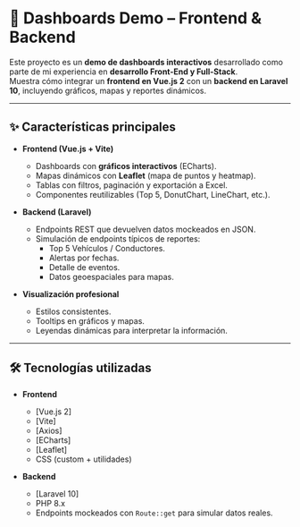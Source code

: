 # 🚀 Dashboards Demo – Frontend & Backend

Este proyecto es un **demo de dashboards interactivos** desarrollado como parte de mi experiencia en **desarrollo Front-End y Full-Stack**.  
Muestra cómo integrar un **frontend en Vue.js 2** con un **backend en Laravel 10**, incluyendo gráficos, mapas y reportes dinámicos.

---

## ✨ Características principales

- **Frontend (Vue.js + Vite)**  
  - Dashboards con **gráficos interactivos** (ECharts).  
  - Mapas dinámicos con **Leaflet** (mapa de puntos y heatmap).  
  - Tablas con filtros, paginación y exportación a Excel.  
  - Componentes reutilizables (Top 5, DonutChart, LineChart, etc.).

- **Backend (Laravel)**  
  - Endpoints REST que devuelven datos mockeados en JSON.  
  - Simulación de endpoints típicos de reportes:  
    - Top 5 Vehículos / Conductores.  
    - Alertas por fechas.  
    - Detalle de eventos.  
    - Datos geoespaciales para mapas.

- **Visualización profesional**  
  - Estilos consistentes.  
  - Tooltips en gráficos y mapas.  
  - Leyendas dinámicas para interpretar la información.

---

## 🛠️ Tecnologías utilizadas

- **Frontend**  
  - [Vue.js 2] 
  - [Vite]
  - [Axios] 
  - [ECharts]  
  - [Leaflet] 
  - CSS (custom + utilidades)

- **Backend**  
  - [Laravel 10] 
  - PHP 8.x  
  - Endpoints mockeados con `Route::get` para simular datos reales.


